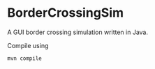 # BorderCrossingSim

A GUI border crossing simulation written in Java.

Compile using 
```
mvn compile
```

